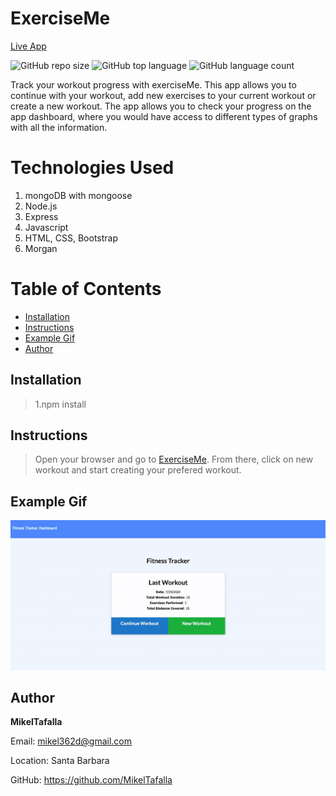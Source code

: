 # ExerciseMe

[Live App](https://radiant-hamlet-39822.herokuapp.com/)

![GitHub repo size](https://img.shields.io/github/repo-size/MikelTafalla/https://github.com/MikelTafalla/ExerciseMe?logo=github)
![GitHub top language](https://img.shields.io/github/languages/top/MikelTafalla/https://github.com/MikelTafalla/ExerciseMe?color=green&logo=github&logoColor=green)
![GitHub language count](https://img.shields.io/github/languages/count/MikelTafalla/https://github.com/MikelTafalla/ExerciseMe?color=green&logo=github&logoColor=green)

Track your workout progress with exerciseMe. This app allows you to continue with your workout, add new exercises to your current workout or create a new workout. The app allows you to check your progress on the app dashboard, where you would have access to different types of graphs with all the information.

# Technologies Used

1. mongoDB with mongoose
2. Node.js
3. Express
4. Javascript
5. HTML, CSS, Bootstrap
6. Morgan

# Table of Contents

* [Installation](#installation)
* [Instructions](#instructions)
* [Example Gif](#example-gif)
* [Author](#author)

## Installation
> 1.npm install

## Instructions
> Open your browser and go to [ExerciseMe](https://radiant-hamlet-39822.herokuapp.com/). From there, click on new workout and start creating your prefered workout.

## Example Gif

![](public/assets/images/exerciseMegif.gif)

## Author 

**MikelTafalla**

Email: mikel362d@gmail.com

Location: Santa Barbara

GitHub: https://github.com/MikelTafalla

